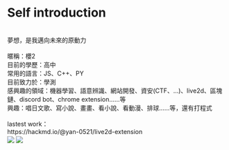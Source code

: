 # Self introduction<br>
<br>
夢想，是我邁向未來的原動力<br>
<br>
暱稱：櫻2 <br>
目前的學歷：高中<br>
常用的語言：JS、C++、PY<br>
目前致力於：學測<br>
感興趣的領域：機器學習、語意辨識、網站開發、資安(CTF、...)、live2d、區塊鏈、discord bot、chrome extension......等<br>
興趣：唱日文歌、寫小說、畫畫、看小說、看動漫、排球......等，還有打程式<br>
<br>
lastest work：<br>
https://hackmd.io/@yan-0521/live2d-extension<br>

<img align="center" src="https://metrics.lecoq.io/yan-930521">
<img align="center" src="https://metrics.lecoq.io/about/yan-930521">
<!--
**yan-930521/yan-930521** is a ✨ _special_ ✨ repository because its `README.md` (this file) appears on your GitHub profile.

Here are some ideas to get you started:

- 🔭 I’m currently working on ...
- 🌱 I’m currently learning ...
- 👯 I’m looking to collaborate on ...
- 🤔 I’m looking for help with ...
- 💬 Ask me about ...
- 📫 How to reach me: ...
- 😄 Pronouns: ...
- ⚡ Fun fact: ...
<img align="center" src="https://github-readme-stats.vercel.app/api?username=yan-930521&show_icons=true&theme=radical"><br>
-->
